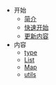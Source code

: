* 开始
  * [简介](/other/_about.md)
  * [快速开始](/other/_start.md)
  * [更新内容](/other/_update.md)
* 内容
  * [type](/lib/_type.md)
  * [List](/lib/_list.md)
  * [Map](/lib/_map.md)
  * [utils](/lib/_utils.md)
